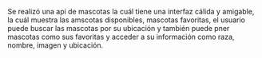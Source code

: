 Se realizó una api de mascotas la cuál tiene una interfaz cálida y amigable, la cuál muestra las amscotas disponibles, mascotas favoritas, el usuario puede buscar las mascotas por su ubicación y también puede pner mascotas como sus favoritas y acceder a su información como raza, nombre, imagen y ubicación.

